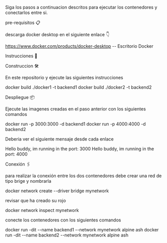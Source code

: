 Siga los pasos a continuacion descritos para ejecutar los contenedores y conectarlos entre si.

pre-requisitos 📋

descarga docker desktop en el siguiente enlace 👇

https://www.docker.com/products/docker-desktop -- Escritorio Docker

Instrucciones 🔧

Construccion 🛠️

En este repositorio y ejecute las siguientes instrucciones

docker build ./docker1 -t backend1
docker build ./docker2 -t backend2

Despliegue 📦

Ejecute las imagenes creadas en el paso anterior con los siguientes comandos

docker run -p 3000:3000 -d backend1
docker run -p 4000:4000 -d backend2

Deberia ver el siguiente mensaje desde cada enlace

Hello buddy, im running in the port: 3000
Hello buddy, im running in the port: 4000

Conexión 🖇️

para realizar la conexión entre los dos contenedores debe crear una red de tipo brige y nombrarla

docker network create --driver bridge mynetwork

revisar que ha creado su rojo

docker network inspect mynetwork

conecte los contenedores con los siguientes comandos

docker run -dit --name backend1 --network mynetwork alpine ash
docker run -dit --name backend2 --network mynetwork alpine ash
